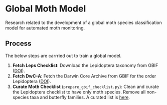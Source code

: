 # Global Moth Model
Research related to the development of a global moth species classification model for automated moth monitoring.

## Process
The below steps are carrried out to train a global model.  

1. **Fetch Leps Checklist**: Download the Lepidoptera taxonomy from GBIF ([DOI](https://www.gbif.org/occurrence/download/)).
2. **Fetch DwC-A**: Fetch the Darwin Core Archive from GBIF for the order Lepidoptera ([DOI](https://doi.org/10.15468/dl.6j5bzj)). 
3. **Curate Moth Checklist** (`prepare_gbif_checklist.py`): Clean and curate the Lepidoptera checklist to have only moth species. Remove all non-species taxa and butterfly families. A curated list is [here](https://docs.google.com/spreadsheets/d/1E6Zn2hXbHGMMAiPhtDXFO9_hDtl68lG5fx2vg0jyBvg/edit?usp=sharing).

